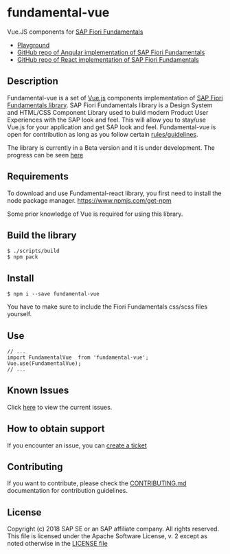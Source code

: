 # fundamental-vue
Vue.JS components for [SAP Fiori Fundamentals](https://github.com/SAP/fundamental)

- [Playground](https://dist-gjxmmg5hv.now.sh)
- [GitHub repo of Angular implementation of SAP Fiori Fundamentals](https://github.com/SAP/fundamental-ngx)
- [GitHub repo of React implementation of SAP Fiori Fundamentals](https://github.com/SAP/fundamental-react)


## Description
Fundamental-vue is a set of [Vue.js](https://vuejs.org/) components implementation of [SAP Fiori Fundamentals library](https://sap.github.io/fundamental/).
SAP Fiori Fundamentals library is a Design System and HTML/CSS Component Library used to build modern Product User Experiences with the SAP look and feel. This will allow you to stay/use Vue.js for your application and get SAP look and feel.
Fundamental-vue is open for contribution as long as you follow certain [rules/guidelines](./CONTRIBUTING.md).

The library is currently in a Beta version and it is under development. The progress can be seen [here](https://github.com/SAP/fundamental-vue/projects/1)

## Requirements

To download and use Fundamental-react library, you first need to install the node package manager.
https://www.npmjs.com/get-npm

Some prior knowledge of Vue is required for using this library.

## Build the library
```
$ ./scripts/build
$ npm pack
```

## Install

```
$ npm i --save fundamental-vue
```

You have to make sure to include the Fiori Fundamentals css/scss files yourself.

## Use

```
// ...
import FundamentalVue  from 'fundamental-vue';
Vue.use(FundamentalVue);
// ...
```

## Known Issues

Click [here](https://github.com/SAP/fundamental-vue/issues) to view the current issues.

## How to obtain support

If you encounter an issue, you can [create a ticket](https://github.com/SAP/fundamental-vue/issues/new)


## Contributing

If you want to contribute, please check the [CONTRIBUTING.md](./CONTRIBUTING.md) documentation for contribution guidelines.

## License

Copyright (c) 2018 SAP SE or an SAP affiliate company. All rights reserved.
This file is licensed under the Apache Software License, v. 2 except as noted otherwise in the [LICENSE file](https://github.com/SAP/fundamental-vue/blob/master/LICENSE.txt)
